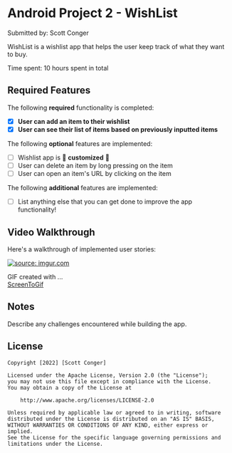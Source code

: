 # Android Project 2 - WishList

Submitted by: Scott Conger

WishList is a wishlist app that helps the user keep track of what they want to buy.

Time spent: 10 hours spent in total

## Required Features

The following **required** functionality is completed:

- [x] **User can add an item to their wishlist**
- [x] **User can see their list of items based on previously inputted items**

The following **optional** features are implemented:

- [ ] Wishlist app is 🎨 **customized** 🎨
- [ ] User can delete an item by long pressing on the item
- [ ] User can open an item's URL by clicking on the item

The following **additional** features are implemented:

* [ ] List anything else that you can get done to improve the app functionality!

## Video Walkthrough

Here's a walkthrough of implemented user stories:

<a href="https://imgur.com/Urij2Gr"><img src="https://i.imgur.com/Urij2Gr.gif" title="source: imgur.com" /></a>


GIF created with ...  
[ScreenToGif](https://www.screentogif.com/)

## Notes

Describe any challenges encountered while building the app.

## License

    Copyright [2022] [Scott Conger]

    Licensed under the Apache License, Version 2.0 (the "License");
    you may not use this file except in compliance with the License.
    You may obtain a copy of the License at

        http://www.apache.org/licenses/LICENSE-2.0

    Unless required by applicable law or agreed to in writing, software
    distributed under the License is distributed on an "AS IS" BASIS,
    WITHOUT WARRANTIES OR CONDITIONS OF ANY KIND, either express or implied.
    See the License for the specific language governing permissions and
    limitations under the License.
